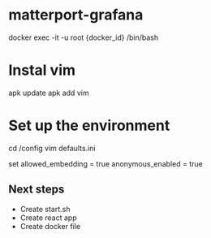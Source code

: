# matterport-grafana

docker exec -it -u root {docker_id} /bin/bash

# Instal vim
apk update
apk add vim

# Set up the environment
cd /config
vim defaults.ini

set 
allowed_embedding = true
anonymous_enabled = true

## Next steps
- Create start.sh
- Create react app
- Create docker file